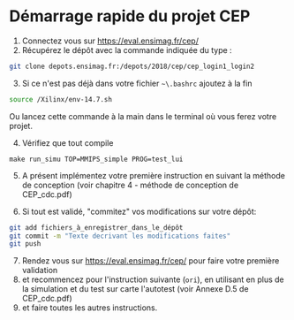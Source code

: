# Démarrage rapide du projet CEP

1. Connectez vous sur https://eval.ensimag.fr/cep/
2. Récupérez le dépôt avec la commande indiquée du type :

```bash
git clone depots.ensimag.fr:/depots/2018/cep/cep_login1_login2
```
  3. Si ce n'est pas déjà dans votre fichier `~\.bashrc` ajoutez à la fin
```bash
source /Xilinx/env-14.7.sh
```
Ou lancez cette commande à la main dans le terminal où vous ferez votre projet.

4. Vérifiez que tout compile
```
make run_simu TOP=MMIPS_simple PROG=test_lui
```
5. A présent implémentez votre première instruction en suivant la méthode de conception (voir chapitre 4 - méthode de conception de CEP_cdc.pdf)

6. Si tout est validé, "commitez" vos modifications sur votre dépôt:
```bash
git add fichiers_à_enregistrer_dans_le_dépôt
git commit -m "Texte decrivant les modifications faites"
git push
```
7. Rendez vous sur https://eval.ensimag.fr/cep/ pour faire votre première validation
8. et recommencez pour l'instruction suivante (`ori`), en utilisant en plus de la simulation et du test sur carte l'autotest (voir Annexe D.5 de CEP_cdc.pdf)
9. et faire toutes les autres instructions.

